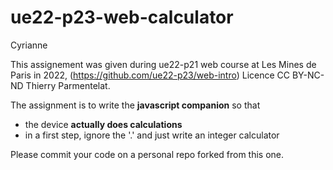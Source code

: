 # ue22-p23-web-calculator

Cyrianne

This assignement was given during ue22-p21 web course at Les Mines de Paris in 2022, (https://github.com/ue22-p23/web-intro) Licence CC BY-NC-ND Thierry Parmentelat.

The assignment is to write the **javascript companion** so that

* the device **actually does calculations**
* in a first step, ignore the '.' and just write an integer calculator

Please commit your code on a personal repo forked from this one.
